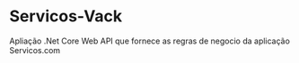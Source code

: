 # Servicos-Vack
Apliação .Net Core Web API que fornece as regras de negocio da aplicação Servicos.com
